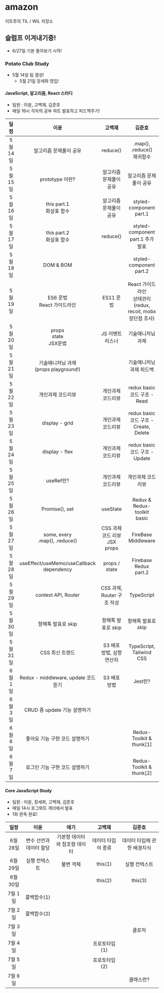# amazon

이트루의 TIL / WIL 저장소

## 슬럼프 이겨내기중!

- 6/27일 기본 돌아보기 시작!

### Potato Club Study
- 5월 14일 팀 결성!
  - 5월 21일 장세화 영입!
  
#### JavaScript, 알고리즘, React 스터디
- 팀원 : 이윤, 고백재, 김준호
- 매일 16시 각자의 공부 파트 발표하고 피드백주기!

|   일정   | 이윤 | 고백재 | 김준호 |
| :-----: | :--: | :----: | :----: |
| 5월 14일 | 알고리즘 문제풀이 공유 |  reduce()   |  .map(), .reduce()<br/>재귀함수  |
| 5월 15일 | prototype 이란?  |  알고리즘 문제풀이 공유   |  알고리즘 문제풀이 공유  |
| 5월 16일 | this part.1<br/>화살표 함수  |  알고리즘 문제풀이 공유   |  styled-component part.1  |
| 5월 17일 | this part.2<br/>화살표 함수  |  reduce()   |  styled-component part.1 추가 발표  |
| 5월 18일 | DOM & BOM  |     |  styled-component part.2  |
| 5월 19일 | ES6 문법<br/> React 가이드라인  |  ES11 문법   |  React 가이드라인<br/>상태관리(redux, recoil, mobx 장단점 조사)  |
| 5월 20일 | props<br/>state<br/>JSX문법  |  JS 이벤트리스너   |  기술매니저님 과제  |
| 5월 21일 | 기술매니저님 과제<br/>(props playground!)  |     |  기술매니저님 과제 피드백  |
| 5월 22일 | 개인과제 코드리뷰  | 개인과제 코드리뷰 |  redux basic 코드 구조 - Read  |
| 5월 23일 | display - grid  | 개인과제 코드리뷰 |  redux basic 코드 구조 - Create, Delete  |
| 5월 24일 | display - flex  | 개인과제 코드리뷰 |  redux basic 코드 구조 - Update  |
| 5월 25일 | useRef란?  | 개인과제 코드리뷰 |  개인과제 코드리뷰  |
| 5월 26일 | Promise(), set  | useState |  Redux & Redux-toolkit<br/>basic  |
| 5월 27일 | some, every<br/>.map(), .reduce()  | CSS 과제 코드 리뷰<br/>JSX<br/>props |  FireBase<br/>Middleware  |
| 5월 28일 | useEffect/useMemo/useCallback<br/>dependency  | props / state |  Firebase<br/>Redux part.2  |
| 5월 29일 | context API, Router  | CSS 과제, Router 구조 작성 |  TypeScript  |
| 5월 30일 | 항해톡 발표로 skip  | 항해톡 발표로 skip |  항해톡 발표로 skip  |
| 5월 31일 | CSS 최신 트렌드  | S3 배포 방법, 삼항연산자 |  TypeScript, Tailwind CSS  |
| 6월 1일 | Redux - middleware, update 코드 뜯기  | S3 배포 방법 |  Jest란?  |
| 6월 3일 | CRUD 중 update 기능 설명하기  |  |    |
| 6월 6일 | 좋아요 기능 구현 코드 설명하기  |  |  Redux-Toolkit & thunk[1]  |
| 6월 7일 | 로그인 기능 구현 코드 설명하기  |  |  Redux-Toolkit & thunk[2]  |


#### Core JavaScript Study
- 팀원 : 이윤, 장세화, 고백재, 김준호
- 매일 14시 호그와트 게더에서 발표
- 1회 완독 완료!

|   일정   | 이윤 | 애기 | 고백재 | 김준호 |
| :------: | :--: | :----: | :----: | :----: |
| 6월 28일 | 변수 선언과 데이터 할당  |  기본형 데이터와 참조형 데이터   |  데이터 타입의 종류   |  데이터 타입에 관한 배경지식   |
| 6월 29일 |  실행 컨텍스트  |  불변 객체   |   this(1)   |   실행 컨텍스트   |
| 6월 30일 |   |     |  this(2)   |  this(3)   |
| 7월 1일 |  콜백함수(1)  |      |     |     |
| 7월 2일 | 콜백함수(2)  |     |    |    |
| 7월 3일 |   |      |      |   클로저   |
| 7월 4일 |   |     | 프로토타입(1)  |   |
| 7월 5일 |    |     |   프로토타입(2)   |      |
| 7월 6일 |    |     |      |  클래스란?  |

